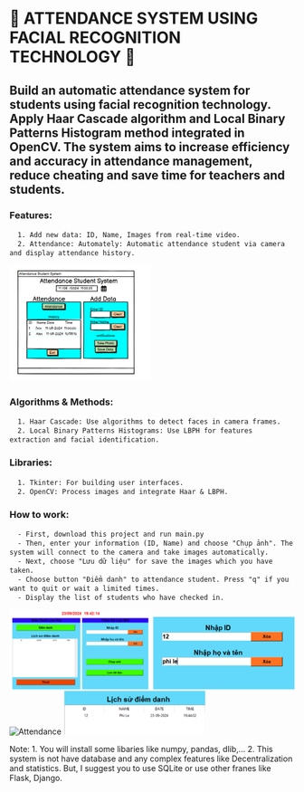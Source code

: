 #  🤖 ATTENDANCE SYSTEM USING FACIAL RECOGNITION TECHNOLOGY 🤖


##       Build an automatic attendance system for students using facial recognition technology. Apply Haar Cascade algorithm and Local Binary Patterns Histogram method integrated in OpenCV. The system aims to increase efficiency and accuracy in attendance management, reduce cheating and save time for teachers and students.


### Features:
      1. Add new data: ID, Name, Images from real-time video.
      2. Attendance: Automately: Automatic attendance student via camera and display attendance history.


<img src="Demo/Design Screen.png" alt="Screen Visualization" width="250" /> 

### Algorithms & Methods:
      1. Haar Cascade: Use algorithms to detect faces in camera frames.
      2. Local Binary Patterns Histograms: Use LBPH for features extraction and facial identification.

### Libraries:
      1. Tkinter: For building user interfaces.
      2. OpenCV: Process images and integrate Haar & LBPH.

### How to work:
      - First, download this project and run main.py
      - Then, enter your information (ID, Name) and choose "Chụp ảnh". The system will connect to the camera and take images automatically.
      - Next, choose "Lưu dữ liệu" for save the images which you have taken.
      - Choose button "Điểm danh" to attendance student. Press "q" if you want to quit or wait a limited times.
      - Display the list of students who have checked in.

<img src="Demo/main.png" alt="Main Screen" width="250" /> 

<img src="Demo/enter info.bmp" alt="Enter Information" width="250" /> 

<img src="Demo/Attendance.png" alt="Attendance" width="250" /> 

<img src="Demo/history.png" alt="Attendance Histories" width="250" /> 

Note: 
      1. You will install some libaries like numpy, pandas, dlib,... 
      2. This system is not have database and any complex features like Decentralization and statistics. But, I suggest you to use SQLite or use other franes like Flask, Django. 
